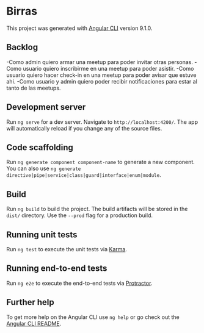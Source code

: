# Birras

This project was generated with [Angular CLI](https://github.com/angular/angular-cli) version 9.1.0.

## Backlog
-Como admin quiero armar una meetup para poder invitar otras personas.
-Como usuario quiero inscribirme en una meetup para poder asistir.
-Como usuario quiero hacer check-in en una meetup para poder avisar que estuve ahi.
-Como usuario y admin quiero poder recibir notificaciones para estar al tanto de las meetups.


## Development server

Run `ng serve` for a dev server. Navigate to `http://localhost:4200/`. The app will automatically reload if you change any of the source files.

## Code scaffolding

Run `ng generate component component-name` to generate a new component. You can also use `ng generate directive|pipe|service|class|guard|interface|enum|module`.

## Build

Run `ng build` to build the project. The build artifacts will be stored in the `dist/` directory. Use the `--prod` flag for a production build.

## Running unit tests

Run `ng test` to execute the unit tests via [Karma](https://karma-runner.github.io).

## Running end-to-end tests

Run `ng e2e` to execute the end-to-end tests via [Protractor](http://www.protractortest.org/).

## Further help

To get more help on the Angular CLI use `ng help` or go check out the [Angular CLI README](https://github.com/angular/angular-cli/blob/master/README.md).
